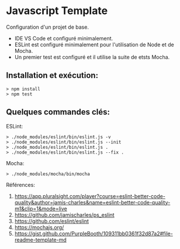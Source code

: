 # Javascript Template

Configuration d'un projet de base.
- IDE VS Code et configuré minimalement.
- ESLint est configuré minimalement pour l'utilisation de Node et de Mocha.
- Un premier test est configuré et il utilise la suite de etsts Mocha.

## Installation et exécution:
```
> npm install
> npm test
```

## Quelques commandes clés:

ESLint:
```
> ./node_modules/eslint/bin/eslint.js -v
> ./node_modules/eslint/bin/eslint.js --init
> ./node_modules/eslint/bin/eslint.js .
> ./node_modules/eslint/bin/eslint.js --fix .
```

Mocha:
```
> ./node_modules/mocha/bin/mocha
```

Références:
1. https://app.pluralsight.com/player?course=eslint-better-code-quality&author=jamis-charles&name=eslint-better-code-quality-m1&clip=1&mode=live
2. https://github.com/jamischarles/ps_eslint
3. https://github.com/eslint/eslint
4. https://mochajs.org/
5. https://gist.github.com/PurpleBooth/109311bb0361f32d87a2#file-readme-template-md